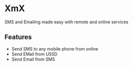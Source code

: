 # XmX

SMS and Emailing made easy with remote and online services

## Features
- Send SMS to any mobile phone from online
- Send EMail from USSD 
- Send Email from SMS

